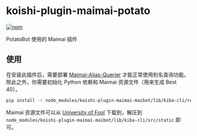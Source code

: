 # koishi-plugin-maimai-potato

[![npm](https://img.shields.io/npm/v/koishi-plugin-maimai-potato?style=flat-square)](https://www.npmjs.com/package/koishi-plugin-maimai-potato)

PotatoBot 使用的 Maimai 插件

## 使用
在安装此插件后，需要部署 [Maimai-Alias-Querier](https://github.com/lingrottin/maimai-alias-querier) 才能正常使用别名查询功能。
除此之外，你需要初始化 Python 依赖和 Maimai 资源文件（用来生成 Best 40）。
```bash
pip install -r node_modules/koishi-plugin-maimai-maibot/lib/kiba-cli/requirements.txt
```
Maimai 资源文件可以从 [University of Fool](https://uof.edu.kg/maimai-static-files.7z) 下载到，解压到 `node_modules/koishi-plugin-maimai-maibot/lib/kiba-cli/src/static` 即可。
